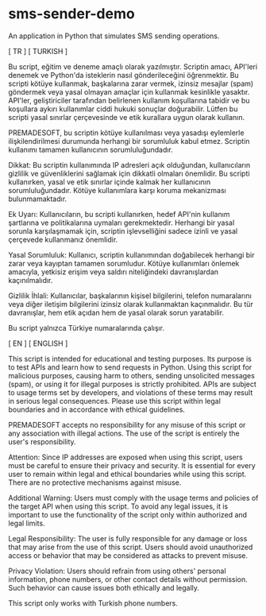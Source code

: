 # sms-sender-demo
An application in Python that simulates SMS sending operations.

[ TR ] [ TURKISH ]

Bu script, eğitim ve deneme amaçlı olarak yazılmıştır. Scriptin amacı, API'leri denemek ve Python'da isteklerin nasıl gönderileceğini öğrenmektir. Bu scripti kötüye kullanmak, başkalarına zarar vermek, izinsiz mesajlar (spam) göndermek veya yasal olmayan amaçlar için kullanmak kesinlikle yasaktır. API'ler, geliştiriciler tarafından belirlenen kullanım koşullarına tabidir ve bu koşullara aykırı kullanımlar ciddi hukuki sonuçlar doğurabilir. Lütfen bu scripti yasal sınırlar çerçevesinde ve etik kurallara uygun olarak kullanın.

PREMADESOFT, bu scriptin kötüye kullanılması veya yasadışı eylemlerle ilişkilendirilmesi durumunda herhangi bir sorumluluk kabul etmez. Scriptin kullanımı tamamen kullanıcının sorumluluğundadır.

Dikkat: Bu scriptin kullanımında IP adresleri açık olduğundan, kullanıcıların gizlilik ve güvenliklerini sağlamak için dikkatli olmaları önemlidir. Bu scripti kullanırken, yasal ve etik sınırlar içinde kalmak her kullanıcının sorumluluğundadır. Kötüye kullanımlara karşı koruma mekanizması bulunmamaktadır.

Ek Uyarı: Kullanıcıların, bu scripti kullanırken, hedef API'nin kullanım şartlarına ve politikalarına uymaları gerekmektedir. Herhangi bir yasal sorunla karşılaşmamak için, scriptin işlevselliğini sadece izinli ve yasal çerçevede kullanmanız önemlidir.

Yasal Sorumluluk: Kullanıcı, scriptin kullanımından doğabilecek herhangi bir zarar veya kayıptan tamamen sorumludur. Kötüye kullanımları önlemek amacıyla, yetkisiz erişim veya saldırı niteliğindeki davranışlardan kaçınılmalıdır.

Gizlilik İhlali: Kullanıcılar, başkalarının kişisel bilgilerini, telefon numaralarını veya diğer iletişim bilgilerini izinsiz olarak kullanmaktan kaçınmalıdır. Bu tür davranışlar, hem etik açıdan hem de yasal olarak sorun yaratabilir.

Bu script yalnızca Türkiye numaralarında çalışır.

[ EN ] [ ENGLISH ]

This script is intended for educational and testing purposes. Its purpose is to test APIs and learn how to send requests in Python. Using this script for malicious purposes, causing harm to others, sending unsolicited messages (spam), or using it for illegal purposes is strictly prohibited. APIs are subject to usage terms set by developers, and violations of these terms may result in serious legal consequences. Please use this script within legal boundaries and in accordance with ethical guidelines.

PREMADESOFT accepts no responsibility for any misuse of this script or any association with illegal actions. The use of the script is entirely the user's responsibility.

Attention: Since IP addresses are exposed when using this script, users must be careful to ensure their privacy and security. It is essential for every user to remain within legal and ethical boundaries while using this script. There are no protective mechanisms against misuse.

Additional Warning: Users must comply with the usage terms and policies of the target API when using this script. To avoid any legal issues, it is important to use the functionality of the script only within authorized and legal limits.

Legal Responsibility: The user is fully responsible for any damage or loss that may arise from the use of this script. Users should avoid unauthorized access or behavior that may be considered as attacks to prevent misuse.

Privacy Violation: Users should refrain from using others' personal information, phone numbers, or other contact details without permission. Such behavior can cause issues both ethically and legally.

This script only works with Turkish phone numbers.
